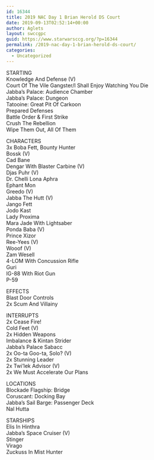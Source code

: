 ```yaml
---
id: 16344
title: 2019 NAC Day 1 Brian Herold DS Court
date: 2019-09-13T02:52:14+00:00
author: Aglets
layout: swccgpc
guid: https://www.starwarsccg.org/?p=16344
permalink: /2019-nac-day-1-brian-herold-ds-court/
categories:
  - Uncategorized
---
```

STARTING  
Knowledge And Defense (V)  
Court Of The Vile Gangster/I Shall Enjoy Watching You Die  
Jabba&#8217;s Palace: Audience Chamber  
Jabba&#8217;s Palace: Dungeon  
Tatooine: Great Pit Of Carkoon  
Prepared Defenses  
Battle Order & First Strike  
Crush The Rebellion  
Wipe Them Out, All Of Them

CHARACTERS  
3x Boba Fett, Bounty Hunter  
Bossk (V)  
Cad Bane  
Dengar With Blaster Carbine (V)  
Djas Puhr (V)  
Dr. Chelli Lona Aphra  
Ephant Mon  
Greedo (V)  
Jabba The Hutt (V)  
Jango Fett  
Jodo Kast  
Lady Proxima  
Mara Jade With Lightsaber  
Ponda Baba (V)  
Prince Xizor  
Ree-Yees (V)  
Wooof (V)  
Zam Wesell  
4-LOM With Concussion Rifle  
Guri  
IG-88 With Riot Gun  
P-59

EFFECTS  
Blast Door Controls  
2x Scum And Villainy

INTERRUPTS  
2x Cease Fire!  
Cold Feet (V)  
2x Hidden Weapons  
Imbalance & Kintan Strider  
Jabba&#8217;s Palace Sabacc  
2x Oo-ta Goo-ta, Solo? (V)  
2x Stunning Leader  
2x Twi&#8217;lek Advisor (V)  
2x We Must Accelerate Our Plans

LOCATIONS  
Blockade Flagship: Bridge  
Coruscant: Docking Bay  
Jabba&#8217;s Sail Barge: Passenger Deck  
Nal Hutta

STARSHIPS  
Elis In Hinthra  
Jabba&#8217;s Space Cruiser (V)  
Stinger  
Virago  
Zuckuss In Mist Hunter